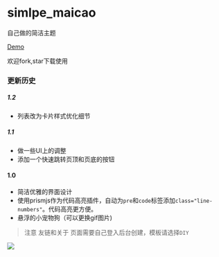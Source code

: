# simlpe_maicao
自己做的简洁主题

[Demo](http://maicao.fun)

欢迎fork,star下载使用
### 更新历史
##### 1.2
- 列表改为卡片样式优化细节
##### 1.1
- 做一些UI上的调整
- 添加一个快速跳转页顶和页底的按钮

#### 1.0
- 简洁优雅的界面设计
- 使用prismjs作为代码高亮插件，自动为`pre`和`code`标签添加`class="line-numbers"`。代码高亮更方便。
- 悬浮的小宠物狗（可以更换gif图片)

> 注意 友链和关于 页面需要自己登入后台创建，模板请选择`DIY`


![](http://maicao.fun/usr/themes/simple_maicao/preview/home.jpg)